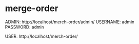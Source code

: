 # merge-order

ADMIN: http://localhost/merch-order/admin/
USERNAME: admin
PASSWORD: admin

USER: http://localhost/merch-order/
